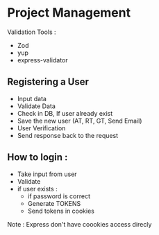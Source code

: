 # Project Management

Validation Tools :

- Zod
- yup
- express-validator

## Registering a User

- Input data
- Validate Data
- Check in DB, If user already exist
- Save the new user (AT, RT, GT, Send Email)
- User Verification
- Send response back to the request

## How to login :

- Take input from user
- Validate
- if user exists :
  - if password is correct
  - Generate TOKENS
  - Send tokens in cookies

Note : Express don't have coookies access direcly
